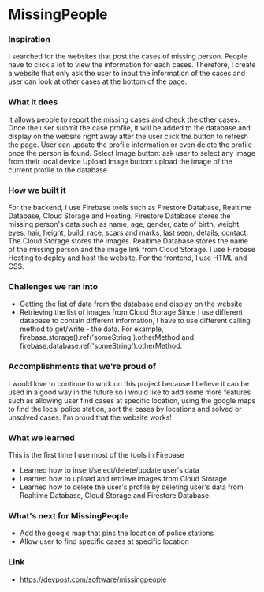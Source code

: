 <h1>MissingPeople </h1>

### Inspiration

I searched for the websites that post the cases of missing person. People have to click a lot to view the information for each cases. Therefore, I create a website that only ask the user to input the information of the cases and user can look at other cases at the bottom of the page.

### What it does

It allows people to report the missing cases and check the other cases. Once the user submit the case profile, it will be added to the database and display on the website right away after the user click the button to refresh the page. User can update the profile information or even delete the profile once the person is found. Select Image button: ask user to select any image from their local device Upload Image button: upload the image of the current profile to the database

### How we built it

For the backend, I use Firebase tools such as Firestore Database, Realtime Database, Cloud Storage and Hosting. Firestore Database stores the missing person's data such as name, age, gender, date of birth, weight, eyes, hair, height, build, race, scars and marks, last seen, details, contact. The Cloud Storage stores the images. Realtime Database stores the name of the missing person and the image link from Cloud Storage. I use Firebase Hosting to deploy and host the website. For the frontend, I use HTML and CSS.

### Challenges we ran into

- Getting the list of data from the database and display on the website
- Retrieving the list of images from Cloud Storage Since I use different database to contain different information, I have to use different calling method to get/write - the data. For example, firebase.storage().ref('someString').otherMethod and firebase.database.ref('someString').otherMethod.

### Accomplishments that we're proud of

I would love to continue to work on this project because I believe it can be used in a good way in the future so I would like to add some more features such as allowing user find cases at specific location, using the google maps to find the local police station, sort the cases by locations and solved or unsolved cases. I'm proud that the website works!

### What we learned

This is the first time I use most of the tools in Firebase

- Learned how to insert/select/delete/update user's data
- Learned how to upload and retrieve images from Cloud Storage
- Learned how to delete the user's profile by deleting user's data from Realtime Database, Cloud Storage and Firestore Database.

### What's next for MissingPeople

- Add the google map that pins the location of police stations
- Allow user to find specific cases at specific location

### Link
- https://devpost.com/software/missingpeople

